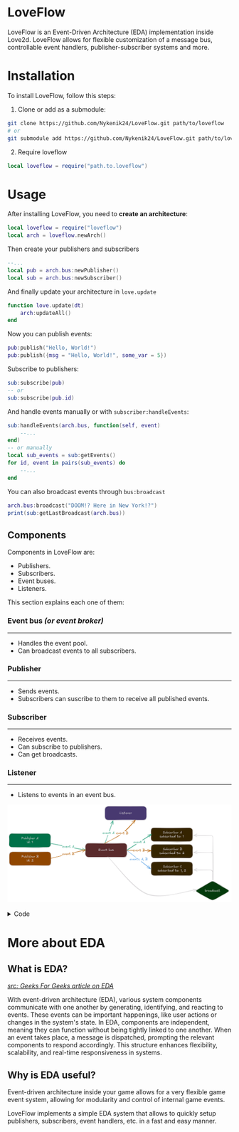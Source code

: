 # LoveFlow
LoveFlow is an Event-Driven Architecture (EDA) implementation inside Love2d. LoveFlow allows for flexible customization of a message bus, controllable event handlers, publisher-subscriber systems and more.

# Installation
To install LoveFlow, follow this steps:

1. Clone or add as a submodule:
```bash
git clone https://github.com/Nykenik24/LoveFlow.git path/to/loveflow
# or
git submodule add https://github.com/Nykenik24/LoveFlow.git path/to/loveflow
```
2. Require loveflow
```lua
local loveflow = require("path.to.loveflow")
```

# Usage
After installing LoveFlow, you need to **create an architecture**:
```lua
local loveflow = require("loveflow")
local arch = loveflow.newArch()
```
Then create your publishers and subscribers
```lua
--...
local pub = arch.bus:newPublisher()
local sub = arch.bus:newSubscriber()
```
And finally update your architecture in `love.update`
```lua
function love.update(dt)
	arch:updateAll()
end	
```

Now you can publish events:
```lua
pub:publish("Hello, World!")
pub:publish({msg = "Hello, World!", some_var = 5})
```
Subscribe to publishers:
```lua
sub:subscribe(pub)
-- or
sub:subscribe(pub.id)
```
And handle events manually or with `subscriber:handleEvents`:
```lua
sub:handleEvents(arch.bus, function(self, event)
	--...
end)
-- or manually
local sub_events = sub:getEvents()
for id, event in pairs(sub_events) do
	--...
end	
```
You can also broadcast events through `bus:broadcast`
```lua
arch.bus:broadcast("DOOM!? Here in New York!?")
print(sub:getLastBroadcast(arch.bus))
```
## Components
Components in LoveFlow are:
- Publishers.
- Subscribers.
- Event buses.
- Listeners.

This section explains each one of them:
### Event bus *(or event broker)*
---
- Handles the event pool.
- Can broadcast events to all subscribers.
### Publisher
---
- Sends events. 
- Subscribers can suscribe to them to receive all published events.
### Subscriber
---
- Receives events.
- Can subscribe to publishers.
- Can get broadcasts.
### Listener
---
- Listens to events in an event bus.

![EDA Example](images/EDA_example.png)
<details>
<summary>Code</summary>

```lua
local loveflow = require("loveflow")
local arch = loveflow.newArch()

-- ## Create all comps ## --
-- publishers --
local pub_a = arch.bus:newPublisher()
local pub_b = arch.bus:newPublisher()

-- subscribers --
local sub_a = arch.bus:newSubscriber():subscribe(pub_a)
local sub_b = arch.bus:newSubscriber():subscribe(pub_b)
local sub_c = arch.bus:newSubscriber():subscribe(pub_a):subscribe(pub_b)

-- listener --
local listener = arch.bus:newListener()

-- ## Publish and broadcast ## --
pub_a:publish("Event A")
pub_b:publish("Event B")
arch.bus:broadcast("broadcast")
```
</details>

# More about EDA
## What is EDA?
*[src: Geeks For Geeks article on EDA](https://www.geeksforgeeks.org/event-driven-architecture-system-design/)*

With event-driven architecture (EDA), various system components communicate with one another by generating, identifying, and reacting to events. These events can be important happenings, like user actions or changes in the system's state. In EDA, components are independent, meaning they can function without being tightly linked to one another. When an event takes place, a message is dispatched, prompting the relevant components to respond accordingly. This structure enhances flexibility, scalability, and real-time responsiveness in systems.


## Why is EDA useful?
Event-driven architecture inside your game allows for a very flexible game event system, allowing for modularity and control of internal game events.

LoveFlow implements a simple EDA system that allows to quickly setup publishers, subscribers, event handlers, etc. in a fast and easy manner.




